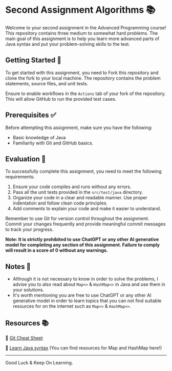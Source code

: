 # Second Assignment Algorithms  📚

Welcome to your second assignment in the Advanced Programming course! This repository contains three medium to somewhat hard problems. The main goal of this assignment is to help you learn more advanced parts of Java syntax and put your problem-solving skills to the test.

## Getting Started 🚀

To get started with this assignment, you need to Fork this repository and clone the fork to your local machine. The repository contains the problem statements, source files, and unit tests.

Ensure to enable workflows in the `Actions` tab of your fork of the repository. This will allow GitHub to run the provided test cases.

## Prerequisites ✅

Before attempting this assignment, make sure you have the following:

- Basic knowledge of Java
- Familiarity with Git and GitHub basics.

## Evaluation 📃

To successfully complete this assignment, you need to meet the following requirements:

1. Ensure your code compiles and runs without any errors.
2. Pass all the unit tests provided in the `src/test/java` directory.
3. Organize your code in a clear and readable manner. Use proper indentation and follow clean code principles.
4. Add comments to explain your code and make it easier to understand.

Remember to use Git for version control throughout the assignment. Commit your changes frequently and provide meaningful commit messages to track your progress.

**Note: It is strictly prohibited to use ChatGPT or any other AI generative model for completing any section of this assignment. Failure to comply will result in a score of 0 without any warnings.**

## Notes 📝

- Although it is not necessary to know in order to solve the problems, I advise you to also read about `Map<>` & `HashMap<>` in Java and use them in your solutions.
- It's worth mentioning you are free to use ChatGPT or any other AI generative model in order to learn topics that you can not find suitable resources for on the internet such as `Map<>` & `HashMap<>`.


## Resources 📚

🔗 [Git Cheat Sheet](https://education.github.com/git-cheat-sheet-education.pdf)

🔗 [Learn Java syntax](https://www.w3schools.com/java/default.asp) (You can find resources for Map and HashMap here!)


---
Good Luck & Keep On Learning.
